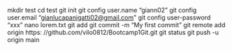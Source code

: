 mkdir test cd test git init
git config user.name “giann02”
git config user.email “gianlucapanigatti02@gmail.com"
git config user-password “xxx”
nano lorem.txt
git add
git commit -m “My first commit”
git remote add origin https: //github.com/vilo0812/Bootcamp1Git.git
git status 
git push -u origin main